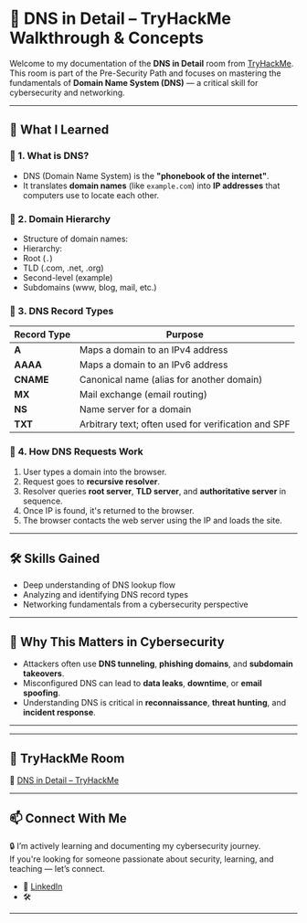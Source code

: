 # 🧠 DNS in Detail – TryHackMe Walkthrough & Concepts

Welcome to my documentation of the **DNS in Detail** room from [TryHackMe](https://tryhackme.com). This room is part of the Pre-Security Path and focuses on mastering the fundamentals of **Domain Name System (DNS)** — a critical skill for cybersecurity and networking.

---

## 🧩 What I Learned

### 📌 1. What is DNS?
- DNS (Domain Name System) is the **"phonebook of the internet"**.
- It translates **domain names** (like `example.com`) into **IP addresses** that computers use to locate each other.

### 📌 2. Domain Hierarchy
- Structure of domain names:
- Hierarchy:
- Root (`.`)
- TLD (.com, .net, .org)
- Second-level (example)
- Subdomains (www, blog, mail, etc.)

### 📌 3. DNS Record Types
| Record Type | Purpose |
|-------------|---------|
| **A**       | Maps a domain to an IPv4 address |
| **AAAA**    | Maps a domain to an IPv6 address |
| **CNAME**   | Canonical name (alias for another domain) |
| **MX**      | Mail exchange (email routing) |
| **NS**      | Name server for a domain |
| **TXT**     | Arbitrary text; often used for verification and SPF |


### 📌 4. How DNS Requests Work
1. User types a domain into the browser.
2. Request goes to **recursive resolver**.
3. Resolver queries **root server**, **TLD server**, and **authoritative server** in sequence.
4. Once IP is found, it's returned to the browser.
5. The browser contacts the web server using the IP and loads the site.

---

## 🛠️ Skills Gained
- Deep understanding of DNS lookup flow
- Analyzing and identifying DNS record types
- Networking fundamentals from a cybersecurity perspective

---

## 🚀 Why This Matters in Cybersecurity

- Attackers often use **DNS tunneling**, **phishing domains**, and **subdomain takeovers**.
- Misconfigured DNS can lead to **data leaks**, **downtime**, or **email spoofing**.
- Understanding DNS is critical in **reconnaissance**, **threat hunting**, and **incident response**.

---


---

## 🔗 TryHackMe Room
🔗 [DNS in Detail – TryHackMe](https://tryhackme.com/room/dnsindetail)

---

## 📫 Connect With Me

🔒 I’m actively learning and documenting my cybersecurity journey.  
If you're looking for someone passionate about security, learning, and teaching — let’s connect.

- 🔗 [LinkedIn](https://www.linkedin.com/in/rahul-nandagopal/)
- 🛠️ 

---



